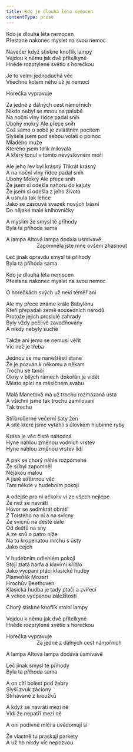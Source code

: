 ```yaml
---
title: Kdo je dlouhá léta nemocen
contentType: prose
---
```


<section>

Kdo je dlouhá léta nemocen  
Přestane nakonec myslet na svou nemoc

Navečer když stiskne knoflík lampy  
Vejdou k němu jak dvě přítelkyně  
Hnědé rozptýlené světlo s horečkou

Je to velmi jednoduchá věc  
Všechno kolem něho už je nemocí

Horečka vypravuje

Za jedné z dálných cest námořních  
Nikdo nebyl se mnou na palubě  
Na noční vlny řídce padal sníh  
Ubohý mokrý Ale přece sníh  
Což samo o sobě je zvláštním pocitem  
Slyšela jsem pod sebou volati o pomoc  
Mladého muže  
Kterého jsem tolik milovala  
A který tonul v tomto nevýslovném moři

Ale jeho řev byl krásný Třikrát krásný  
A na noční vlny řídce padal sníh  
Ubohý Mokrý Ale přece sníh  
Že jsem si odešla nahoru do kajuty  
Že jsem si odešla z jeho života  
A usnula tak lehce  
Jako se zasouvá svazek nových básní  
Do nějaké malé knihovničky

A myslím že smysl té příhody  
Byla ta příhoda sama

A lampa Altová lampa dodala usmívavě  
                     Zapomněla jste mne ovšem zhasnout

Leč jinak opravdu smysl té příhody  
Byla ta příhoda sama

Kdo je dlouhá léta nemocen  
Přestane nakonec myslet na svou nemoc

O horečkách svých už neví téměř ani

Ale my přece známe krále Babylónu  
Kteří přepadali země sousedních národů  
Protože jejich proslulé zahrady  
Byly vždy pečlivě zavodňovány  
A nikdy nebyly suché

Takže ani jemu se nemusí věřit  
Víc než je třeba

Jednou se mu naneštěstí stane  
Že je pozván k někomu a někam  
Trochu se tančí  
Okny v bílých rámech dokořán je vidět  
Město spící na měsíčném svahu

Malá Manetová má už trochu rozmazaná ústa  
A všichni jsme tak trochu zamilovaní  
Tak trochu

Stříbročerné večerní šaty žen  
A sítě které jsme vytáhli s úlovkem hlubinné ryby

Krása je věc čistě náhodná  
Hyne náhlou změnou vodních vrstev  
Hyne náhlou změnou vrstev lidí

A pak se chorý náhle rozpomene  
Že si byl zapomněl  
Nějakou malou  
A jistě stříbrnou věc  
Tam někde v hudebním pokoji

A odejde pro ni ačkoliv ví ze všech nejlépe  
Že než se navrátí  
Hovor se sedmkrát obrátí  
Z Tolstého na ni a na svícny  
Ze svícnů na deště dále  
Od dešťů na sny  
A ze snů o patro níže  
Na tu kropenatou mrchu s ústy  
Jako cejch

V hudebním odlehlém pokoji  
Stojí zlatá harfa a klavírní křídlo  
Jako vycpaní ptáci klasické hudby  
Plameňák Mozart  
Hrochův Beethoven  
Klasická hudba je tady ptačí a zvířecí  
A velice vycpanou záležitostí

Chorý stiskne knoflík stolní lampy

Vejdou k němu jak dvě přítelkyně  
Hnědé rozptýlené světlo s horečkou

Horečka vypravuje  
                     Za jedné z dálných cest námořních

A lampa Altová lampa dodává usmívavě

Leč jinak smysl té příhody  
Byla ta příhoda sama

A on cítí bolest pod žebry  
Slyší zvuk záclony  
Strhávané z kroužků

A když se navrátí mezi ně  
Vidí že nepatří mezi ně

A oni podivně mlčí a uvědomují si

Že vlastně tu praskají parkety  
A už ho nikdy víc nepozvou

</section>
